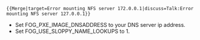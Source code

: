 ```{=mediawiki}
{{Merge|target=Error mounting NFS server 172.0.0.1|discuss=Talk:Error mounting NFS server 127.0.0.1}}
```
-   Set FOG_PXE_IMAGE_DNSADDRESS to your DNS server ip address.
-   Set FOG_USE_SLOPPY_NAME_LOOKUPS to 1.
